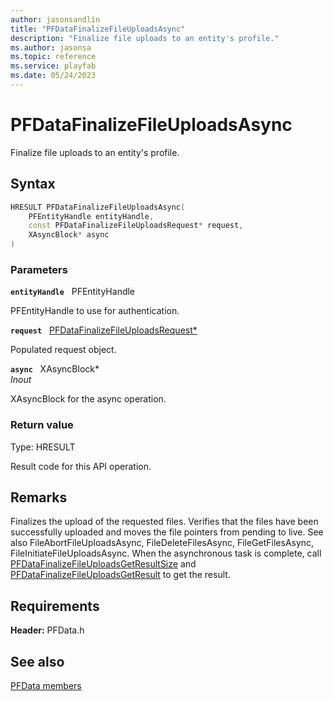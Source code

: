 ```yaml
---
author: jasonsandlin
title: "PFDataFinalizeFileUploadsAsync"
description: "Finalize file uploads to an entity's profile."
ms.author: jasonsa
ms.topic: reference
ms.service: playfab
ms.date: 05/24/2023
---
```


# PFDataFinalizeFileUploadsAsync  

Finalize file uploads to an entity's profile.  

## Syntax  
  
```cpp
HRESULT PFDataFinalizeFileUploadsAsync(  
    PFEntityHandle entityHandle,  
    const PFDataFinalizeFileUploadsRequest* request,  
    XAsyncBlock* async  
)  
```  
  
### Parameters  
  
**`entityHandle`** &nbsp; PFEntityHandle  
  
PFEntityHandle to use for authentication.  
  
**`request`** &nbsp; [PFDataFinalizeFileUploadsRequest*](../../pfdatatypes/structs/pfdatafinalizefileuploadsrequest.md)  
  
Populated request object.  
  
**`async`** &nbsp; XAsyncBlock*  
*_Inout_*  
  
XAsyncBlock for the async operation.  
  
  
### Return value
Type: HRESULT
  
Result code for this API operation.
  
## Remarks  
  
Finalizes the upload of the requested files. Verifies that the files have been successfully uploaded and moves the file pointers from pending to live. See also FileAbortFileUploadsAsync, FileDeleteFilesAsync, FileGetFilesAsync, FileInitiateFileUploadsAsync. When the asynchronous task is complete, call [PFDataFinalizeFileUploadsGetResultSize](pfdatafinalizefileuploadsgetresultsize.md) and [PFDataFinalizeFileUploadsGetResult](pfdatafinalizefileuploadsgetresult.md) to get the result.
  
## Requirements  
  
**Header:** PFData.h
  
## See also  
[PFData members](../pfdata_members.md)  

  
  
